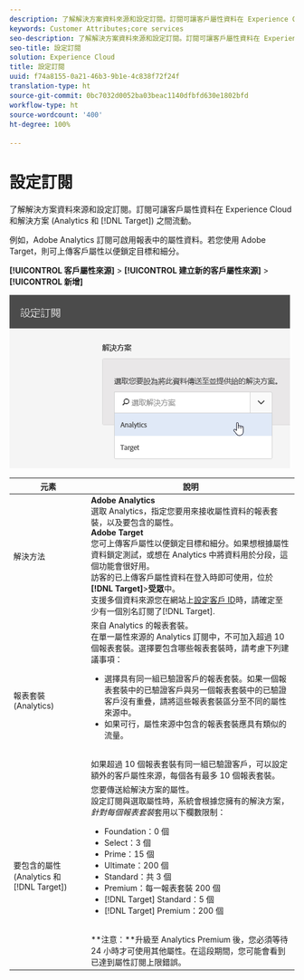 ```yaml
---
description: 了解解決方案資料來源和設定訂閱。訂閱可讓客戶屬性資料在 Experience Cloud 和解決方案 (Analytics 和 Target) 之間流動。
keywords: Customer Attributes;core services
seo-description: 了解解決方案資料來源和設定訂閱。訂閱可讓客戶屬性資料在 Experience Cloud 和解決方案 (Analytics 和 Target) 之間流動。
seo-title: 設定訂閱
solution: Experience Cloud
title: 設定訂閱
uuid: f74a8155-0a21-46b3-9b1e-4c838f72f24f
translation-type: ht
source-git-commit: 0bc7032d0052ba03beac1140dfbfd630e1802bfd
workflow-type: ht
source-wordcount: '400'
ht-degree: 100%

---
```



# 設定訂閱

了解解決方案資料來源和設定訂閱。訂閱可讓客戶屬性資料在 Experience Cloud 和解決方案 (Analytics 和 [!DNL Target]) 之間流動。

例如，Adobe Analytics 訂閱可啟用報表中的屬性資料。若您使用 Adobe Target，則可上傳客戶屬性以便鎖定目標和細分。

**[!UICONTROL 客戶屬性來源]** > **[!UICONTROL 建立新的客戶屬性來源]** > **[!UICONTROL 新增]**

![](assets/configure_subscription_page.png)

| 元素 | 說明 |
|--- |--- |
| 解決方法 | **Adobe Analytics**<br>選取 Analytics，指定您要用來接收屬性資料的報表套裝，以及要包含的屬性。<br>**Adobe Target**<br>您可上傳客戶屬性以便鎖定目標和細分。如果想根據屬性資料鎖定測試，或想在 Analytics 中將資料用於分段，這個功能會很好用。<br>訪客的已上傳客戶屬性資料在登入時即可使用，位於&#x200B;**[!DNL Target]**>**受眾**中。<br>支援多個資料來源您在網站上[設定客戶 ID](../core-services/core-services.md)時，請確定至少有一個別名訂閱了[!DNL Target]. |
| 報表套裝 (Analytics) | 來自 Analytics 的報表套裝。<br>在單一屬性來源的 Analytics 訂閱中，不可加入超過 10 個報表套裝。選擇要包含哪些報表套裝時，請考慮下列建議事項：<ul><li>選擇具有同一組已驗證客戶的報表套裝。如果一個報表套裝中的已驗證客戶與另一個報表套裝中的已驗證客戶沒有重疊，請將這些報表套裝區分至不同的屬性來源中。</li><li>如果可行，屬性來源中包含的報表套裝應具有類似的流量。</li></ul><br>如果超過 10 個報表套裝有同一組已驗證客戶，可以設定額外的客戶屬性來源，每個各有最多 10 個報表套裝。 |
| 要包含的屬性 (Analytics 和 [!DNL Target]) | 您要傳送給解決方案的屬性。<br>設定訂閱與選取屬性時，系統會根據您擁有的解決方案，_針對每個報表套裝_&#x200B;套用以下欄數限制：<ul><li>Foundation：0 個</li><li>Select：3 個</li><li>Prime：15 個</li><li>Ultimate：200 個</li><li>Standard：共 3 個</li><li>Premium：每一報表套裝 200 個</li><li>[!DNL Target] Standard：5 個</li><li>[!DNL Target] Premium：200 個</li></ul><br>**注意：**升級至 Analytics Premium 後，您必須等待 24 小時才可使用其他屬性。在這段期間，您可能會看到已達到屬性訂閱上限錯誤。 |
